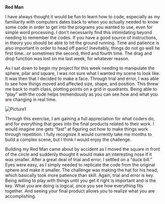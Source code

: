 **Red Man**

I have always thought it would be fun to learn how to code, especially as my familiarity with computers dates back to when you actually needed to know some code in order to get into the programs you wanted to use, even for simple word processing. I don’t necessarily find this intimidating beyond needing to remember the codes. If you have a good source of instructions, in theory you should be able to hit the ground running. Time and patience is also important in order to head off panic! Inevitably, things do not go well he first time…or sometimes the second, third and fourth time. The drag and drop function was lost on me last week, for whatever reason.

As I sat down to begin my project for this week needing to manipulate the sphere, pilar and square, I was not sure what I wanted my scene to look like. It was then that I decided to make a face. Through trial and error, I was able to see how things moved and affected size, shape, and position. This threw me back to math class, plotting points on a grid in quadrants. Being able to “play” with the code helps tremendously as you can see how and what you are changing in real time.

![Picture1](https://user-images.githubusercontent.com/98707461/152922012-a72b3817-c882-48ec-b6a0-1fc6d2efde12.jpg)

Through this exercise, I am gaining a full appreciation for what coders do, and for everything that goes into the final products related to their work. I would imagine one gets “fast” at figuring out how to make things work through repetition. I fully recognize it would currently take me months to build a complex scene, but I think I would enjoy the challenge.

Building my Red Man came about by accident as I moved the square in front of the circle and suddenly thought it would make an interesting nose if it was smaller. After a great deal of trial and error, I settled on a “duck bill.” Eyes were easy, as I simply needed to replicate the code from the original sphere and make it smaller. The challenge was making the hat for his head, which basically took more patience than skill. Again, trial and error is key. Being willing to play with things until you get it right is important and is the key. What you are doing is logical, once you see how everything fits together. And seeing your final product allows you to realize what you are accomplishing. 




